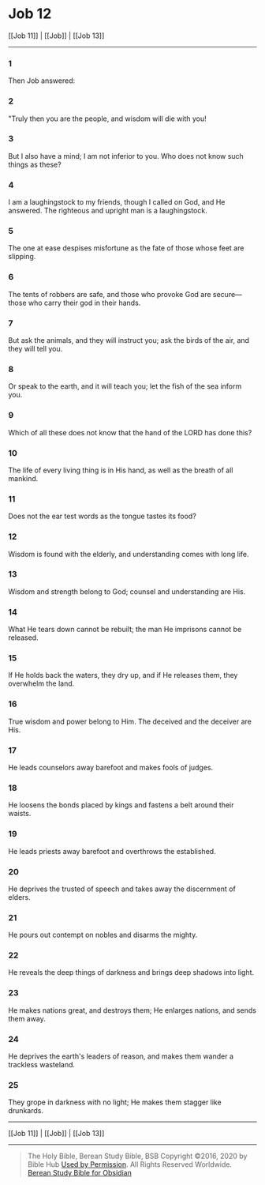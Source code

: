 # Job 12

[[Job 11]] | [[Job]] | [[Job 13]]

---

### 1
Then Job answered:

### 2
"Truly then you are the people, and wisdom will die with you!

### 3
But I also have a mind; I am not inferior to you. Who does not know such things as these?

### 4
I am a laughingstock to my friends, though I called on God, and He answered. The righteous and upright man is a laughingstock.

### 5
The one at ease despises misfortune as the fate of those whose feet are slipping.

### 6
The tents of robbers are safe, and those who provoke God are secure—those who carry their god in their hands.

### 7
But ask the animals, and they will instruct you; ask the birds of the air, and they will tell you.

### 8
Or speak to the earth, and it will teach you; let the fish of the sea inform you.

### 9
Which of all these does not know that the hand of the LORD has done this?

### 10
The life of every living thing is in His hand, as well as the breath of all mankind.

### 11
Does not the ear test words as the tongue tastes its food?

### 12
Wisdom is found with the elderly, and understanding comes with long life.

### 13
Wisdom and strength belong to God; counsel and understanding are His.

### 14
What He tears down cannot be rebuilt; the man He imprisons cannot be released.

### 15
If He holds back the waters, they dry up, and if He releases them, they overwhelm the land.

### 16
True wisdom and power belong to Him. The deceived and the deceiver are His.

### 17
He leads counselors away barefoot and makes fools of judges.

### 18
He loosens the bonds placed by kings and fastens a belt around their waists.

### 19
He leads priests away barefoot and overthrows the established.

### 20
He deprives the trusted of speech and takes away the discernment of elders.

### 21
He pours out contempt on nobles and disarms the mighty.

### 22
He reveals the deep things of darkness and brings deep shadows into light.

### 23
He makes nations great, and destroys them; He enlarges nations, and sends them away.

### 24
He deprives the earth's leaders of reason, and makes them wander a trackless wasteland.

### 25
They grope in darkness with no light; He makes them stagger like drunkards.

---

[[Job 11]] | [[Job]] | [[Job 13]]

---

> The Holy Bible, Berean Study Bible, BSB
> Copyright &copy;2016, 2020 by Bible Hub
> [Used by Permission](https://berean.bible/terms.htm). All Rights Reserved Worldwide.
> [Berean Study Bible for Obsidian](https://github.com/gapmiss/berean-study-bible-for-obsidian)

